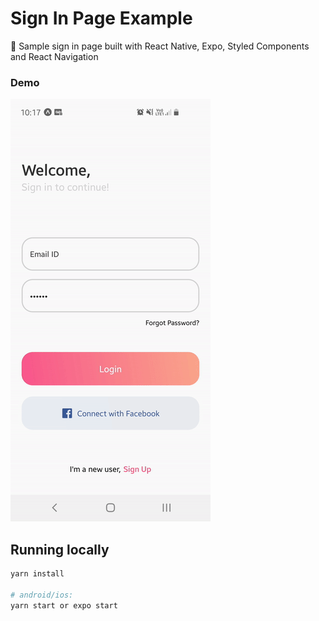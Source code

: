 # Sign In Page Example

:shoe: Sample sign in page built with React Native, Expo, Styled Components and React Navigation

### Demo

![](demo.gif)

## Running locally

```sh
yarn install

# android/ios:
yarn start or expo start
```
